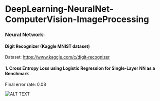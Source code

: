 # DeepLearning-NeuralNet-ComputerVision-ImageProcessing

### Neural Network:
#### Digit Recognizer (Kaggle MNIST dataset)
Dataset: https://www.kaggle.com/c/digit-recognizer

#### 1. Cross Entropy Loss using Logistic Regression for Single-Layer NN as a Benchmark

Final error rate: 0.08

![ALT TEXT](https://github.com/SaifurRR/DeepLearning-NeuralNet-ComputerVision-ImageProcessing/blob/main/NeuralNetwork/Images/1_Logistic%20Regression_train_test_loss.png)


            
  
     
      
       
        
